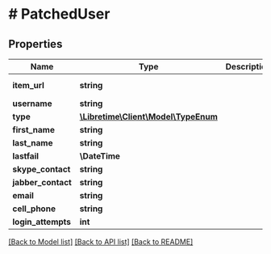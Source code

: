 # # PatchedUser

## Properties

Name | Type | Description | Notes
------------ | ------------- | ------------- | -------------
**item_url** | **string** |  | [optional] [readonly]
**username** | **string** |  | [optional]
**type** | [**\Libretime\Client\Model\TypeEnum**](TypeEnum.md) |  | [optional]
**first_name** | **string** |  | [optional]
**last_name** | **string** |  | [optional]
**lastfail** | **\DateTime** |  | [optional]
**skype_contact** | **string** |  | [optional]
**jabber_contact** | **string** |  | [optional]
**email** | **string** |  | [optional]
**cell_phone** | **string** |  | [optional]
**login_attempts** | **int** |  | [optional]

[[Back to Model list]](../../README.md#models) [[Back to API list]](../../README.md#endpoints) [[Back to README]](../../README.md)
